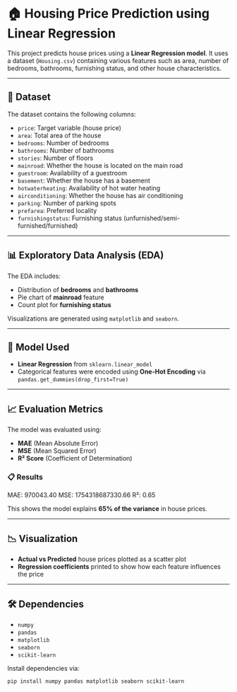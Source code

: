 # 🏠 Housing Price Prediction using Linear Regression

This project predicts house prices using a **Linear Regression model**. It uses a dataset (`Housing.csv`) containing various features such as area, number of bedrooms, bathrooms, furnishing status, and other house characteristics.

---

## 📁 Dataset

The dataset contains the following columns:

- `price`: Target variable (house price)
- `area`: Total area of the house
- `bedrooms`: Number of bedrooms
- `bathrooms`: Number of bathrooms
- `stories`: Number of floors
- `mainroad`: Whether the house is located on the main road
- `guestroom`: Availability of a guestroom
- `basement`: Whether the house has a basement
- `hotwaterheating`: Availability of hot water heating
- `airconditioning`: Whether the house has air conditioning
- `parking`: Number of parking spots
- `prefarea`: Preferred locality
- `furnishingstatus`: Furnishing status (unfurnished/semi-furnished/furnished)

---

## 📊 Exploratory Data Analysis (EDA)

The EDA includes:

- Distribution of **bedrooms** and **bathrooms**
- Pie chart of **mainroad** feature
- Count plot for **furnishing status**

Visualizations are generated using `matplotlib` and `seaborn`.

---

## 🧠 Model Used

- **Linear Regression** from `sklearn.linear_model`
- Categorical features were encoded using **One-Hot Encoding** via `pandas.get_dummies(drop_first=True)`

---

## 📈 Evaluation Metrics

The model was evaluated using:

- **MAE** (Mean Absolute Error)
- **MSE** (Mean Squared Error)
- **R² Score** (Coefficient of Determination)

### 📋 Results

MAE: 970043.40
MSE: 1754318687330.66
R²: 0.65

This shows the model explains **65% of the variance** in house prices.

---

## 📉 Visualization

- **Actual vs Predicted** house prices plotted as a scatter plot
- **Regression coefficients** printed to show how each feature influences the price

---

## 🛠 Dependencies

- `numpy`
- `pandas`
- `matplotlib`
- `seaborn`
- `scikit-learn`

Install dependencies via:

```bash
pip install numpy pandas matplotlib seaborn scikit-learn
